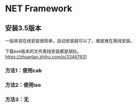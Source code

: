 # NET Framework

## 安装3.5版本
一般来说在线安装很简单，自动安装就可以了，难就难在离线安装。

下载exe版本的文件离线安装都是胡扯。
https://zhuanlan.zhihu.com/p/33467631

### 方法1：使用cab

### 方法2：使用iso

### 方法3：无




